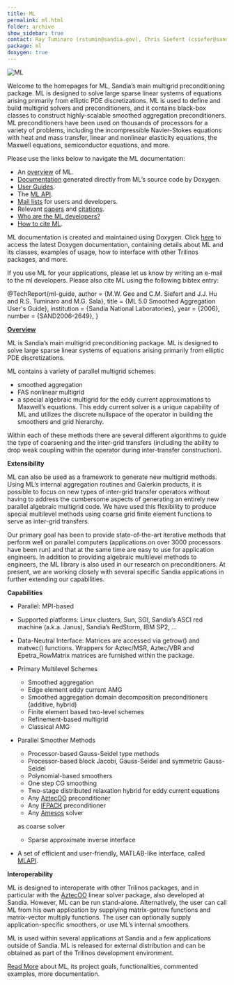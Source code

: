 ```yaml
---
title: ML
permalink: ml.html
folder: archive
show_sidebar: true
contact: Ray Tuminaro (rstumin@sandia.gov), Chris Siefert (csiefer@sandia.gov), and Jonathan Hu (jhu@sandia.gov)
package: ml
doxygen: true
---
```


![ML](images/ml.jpg)

Welcome to the homepages for ML, Sandia’s main multigrid preconditioning package. ML is designed to solve large sparse linear systems of equations arising primarily from elliptic PDE discretizations. ML is used to define and build multigrid solvers and preconditioners, and it contains black-box classes to construct highly-scalable smoothed aggregation preconditioners. ML preconditioners have been used on thousands of processors for a variety of problems, including the incompressible Navier-Stokes equations with heat and mass transfer, linear and nonlinear elasticity equations, the Maxwell equations, semiconductor equations, and more.

Please use the links below to navigate the ML documentation:

*   An [overview](#ml-overview) of ML.
*   [Documentation](docs//ml/index.html) generated directly from ML’s source code by Doxygen.
*   [User Guides](ml-publications.html#ml-user-guides "ML Publications").
*   The [ML API](ml_api.html).
*   [Mail lists](http://trilinos.org/oldsite/packages/ml/mail_lists.html) for users and developers.
*   Relevant [papers](ml-publications.html "ML Publications") and [citations](ml_citations.html "ML Citations").
*   [Who are the ML developers?](http://trilinos.org/oldsite/packages/ml/team.html)
*   [How to cite ML](ml_citations.html).

ML documentation is created and maintained using Doxygen. Click [here](https://trilinos.org/ml/doxygen/development/inline/index.html) to access the latest Doxygen documentation, containing details about ML and its classes, examples of usage, how to interface with other Trilinos packages, and more.
 
If you use ML for your applications, please let us know by writing an e-mail to the ml developers. Please also cite ML using the following bibtex entry:

@TechReport{ml-guide,
    author      =  {M.W. Gee and C.M. Siefert and J.J. Hu and R.S. Tuminaro and M.G. Sala},
    title       =  {ML 5.0 Smoothed Aggregation User's Guide},
    institution =  {Sandia National Laboratories},
    year        =  {2006},
    number      =  {SAND2006-2649},
}

<a name="ml-overview"></a><span style="text-decoration: underline;">**Overview**</span>

ML is Sandia’s main multigrid preconditioning package. ML is designed to solve large sparse linear systems of equations arising primarily from elliptic PDE discretizations.

ML contains a variety of parallel multigrid schemes:

*   smoothed aggregation
*   FAS nonlinear multigrid
*   a special algebraic multigrid for the eddy current approximations to Maxwell’s equations. This eddy current solver is a unique capability of ML and utilizes the discrete nullspace of the operator in building the smoothers and grid hierarchy.

Within each of these methods there are several different algorithms to guide the type of coarsening and the inter-grid transfers (including the ability to drop weak coupling within the operator during inter-transfer construction).

**Extensibility**

ML can also be used as a framework to generate new multigrid methods. Using ML’s internal aggregation routines and Galerkin products, it is possible to focus on new types of inter-grid transfer operators without having to address the cumbersome aspects of generating an entirely new parallel algebraic multigrid code. We have used this flexibility to produce special multilevel methods using coarse grid finite element functions to serve as inter-grid transfers.

Our primary goal has been to provide state-of-the-art iterative methods that perform well on parallel computers (applications on over 3000 processors have been run) and that at the same time are easy to use for application engineers. In addition to providing algebraic multilevel methods to engineers, the ML library is also used in our research on preconditioners. At present, we are working closely with several specific Sandia applications in further extending our capabilities.

**Capabilities**

*   Parallel: MPI-based
*   Supported platforms: Linux clusters, Sun, SGI, Sandia’s ASCI red machine (a.k.a. Janus), Sandia’s RedStorm, IBM SP2, …
*   Data-Neutral Interface: Matrices are accessed via getrow() and matvec() functions. Wrappers for Aztec/MSR, Aztec/VBR and Epetra_RowMatrix matrices are furnished within the package.
*   Primary Multilevel Schemes
    *   Smoothed aggregation
    *   Edge element eddy current AMG
    *   Smoothed aggregation domain decomposition preconditioners (additive, hybrid)
    *   Finite element based two-level schemes
    *   Refinement-based multigrid
    *   Classical AMG
*   Parallel Smoother Methods

    *   Processor-based Gauss-Seidel type methods
    *   Processor-based block Jacobi, Gauss-Seidel and symmetric Gauss-Seidel
    *   Polynomial-based smoothers
    *   One step CG smoothing
    *   Two-stage distributed relaxation hybrid for eddy current equations
    *   Any [AztecOO](aztecoo.html) preconditioner
    *   Any [IFPACK](ifpack.html) preconditioner
    *   Any [Amesos](amesos.html) solver

    as coarse solver

    *   Sparse approximate inverse interface
*   A set of efficient and user-friendly, MATLAB-like interface, called [MLAPI](ml_api.html).

**Interoperability**

ML is designed to interoperate with other Trilinos packages, and in particular with the [AztecOO](aztecoo.html) linear solver package, also developed at Sandia. However, ML can be run stand-alone. Alternatively, the user can call ML from his own application by supplying matrix-getrow functions and matrix-vector multiply functions. The user can optionally supply application-specific smoothers, or use ML’s internal smoothers.

ML is used within several applications at Sandia and a few applications outside of Sandia. ML is released for external distribution and can be obtained as part of the Trilinos development environment.

[Read More](docs//ml/index.html) about ML, its project goals, functionalities, commented examples, more documentation.
